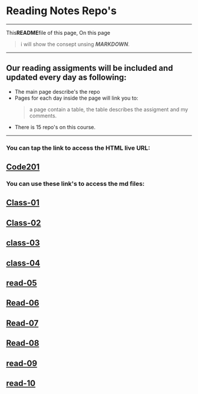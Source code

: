 # Reading Notes Repo's

---

This**README**file of this page, On this page

> i will show the consept unsing **_MARKDOWN_**.

---

## Our reading assigments will be included and updated every day as following:

- The main page describe's the repo
- Pages for each day inside the page will link you to:
  > a page contain a table, the
  > table describes the assigment and my comments.
- There is 15 repo's on this course.

---

### You can tap the link to access the HTML live URL:

## [Code201](https://odai92.github.io/reading-notes/code201.html)

### You can use these link's to access the md files:

## [Class-01](md's/class-01.md)

## [Class-02](md's/class-02.md)

## [class-03](md's/class-03.md)

## [class-04](md's/class-04.md)

## [read-05](md's/class-05.md)

## [Read-06](md's/class-6.md)

## [Read-07](md's/class-07.md)

## [Read-08](md's/class-08.md)

## [read-09](md's/class-09.md)

## [read-10](md's/class-10.md)
